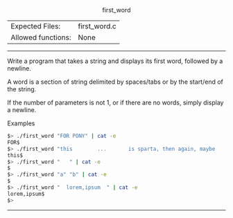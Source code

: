 <p align="center">
first_word
</p>

|                  |             |
|:-----------------|:---------   |
|Expected Files:   | first_word.c|
|Allowed functions:| None        |

---
Write a program that takes a string and displays its first word, followed by a newline.

A word is a section of string delimited by spaces/tabs or by the start/end of the string.

If the number of parameters is not 1, or if there are no words, simply display a newline.

Examples

```bash
$> ./first_word "FOR PONY" | cat -e
FOR$
$> ./first_word "this        ...       is sparta, then again, maybe    not" | cat -e
this$
$> ./first_word "   " | cat -e
$
$> ./first_word "a" "b" | cat -e
$
$> ./first_word "  lorem,ipsum  " | cat -e
lorem,ipsum$
$>
```
---
